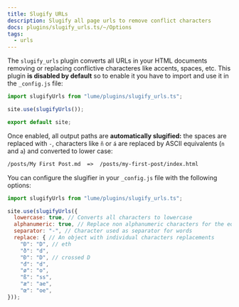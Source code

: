 ```yaml
---
title: Slugify URLs
description: Slugify all page urls to remove conflict characters
docs: plugins/slugify_urls.ts/~/Options
tags:
  - urls
---
```


The `slugify_urls` plugin converts all URLs in your HTML documents removing or
replacing conflictive characteres like accents, spaces, etc. This plugin **is
disabled by default** so to enable it you have to import and use it in the
`_config.js` file:

```js
import slugifyUrls from "lume/plugins/slugify_urls.ts";

site.use(slugifyUrls());

export default site;
```

Once enabled, all output paths are **automatically slugified:** the spaces are
replaced with `-`, characters like `ñ` or `á` are replaced by ASCII equivalents
(`n` and `a`) and converted to lower case:

```txt
/posts/My First Post.md  =>  /posts/my-first-post/index.html
```

You can configure the slugifier in your `_config.js` file with the following
options:

```js
import slugifyUrls from "lume/plugins/slugify_urls.ts";

site.use(slugifyUrls({
  lowercase: true, // Converts all characters to lowercase
  alphanumeric: true, // Replace non alphanumeric characters for the equivalent. Example: ñ to n.
  separator: "-", // Character used as separator for words
  replace: { // An object with individual characters replacements
    "Ð": "D", // eth
    "ð": "d",
    "Đ": "D", // crossed D
    "đ": "d",
    "ø": "o",
    "ß": "ss",
    "æ": "ae",
    "œ": "oe",
}));
```
